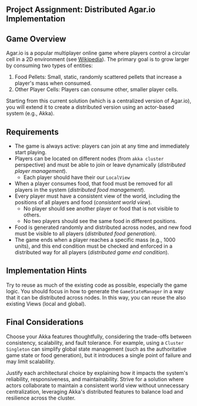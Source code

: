 ## Project Assignment: Distributed Agar.io Implementation

## Game Overview
Agar.io is a popular multiplayer online game where players control a circular cell in a 2D environment (see [Wikipedia](https://en.wikipedia.org/wiki/Agar.io)).
The primary goal is to grow larger by consuming two types of entities:
1. Food Pellets: Small, static, randomly scattered pellets that increase a player's mass when consumed.
2. Other Player Cells: Players can consume other, smaller player cells.

Starting from this current solution (which is a centralized version of Agar.io), 
 you will extend it to create a distributed version using an actor-based system (e.g., Akka).

## Requirements
- The game is always active: players can join at any time and immediately start playing.
- Players can be located on different nodes (from `akka cluster` perspective) and must be able to join or leave dynamically (*distributed player management*).
  - Each player should have their our `LocalView`
- When a player consumes food, that food must be removed for all players in the system (*distributed food management*).
- Every player must have a consistent view of the world, including the positions of all players and food (*consistent world view*).
  - No player should see another player or food that is not visible to others.
  - No two players should see the same food in different positions.
- Food is generated randomly and distributed across nodes, and new food must be visible to all players (*distributed food generation*).
- The game ends when a player reaches a specific mass (e.g., 1000 units), and this end condition must be checked and enforced in a distributed way for all players (*distributed game end condition*).

## Implementation Hints
Try to reuse as much of the existing code as possible, especially the game logic.
You should focus in how to generate the `GameStateManager` in a way that it can be distributed across nodes.
In this way, you can reuse the also existing Views (local and global).


## Final Considerations
Choose your Akka features thoughtfully, considering the trade-offs between consistency, scalability, and fault tolerance. 
For example, using a `Cluster Singleton` can simplify global state management (such as the authoritative game state or food generation),
but it introduces a single point of failure and may limit scalability. 

Justify each architectural choice by explaining how it impacts the system's reliability, responsiveness, and maintainability. 
Strive for a solution where actors collaborate to maintain a consistent world view without unnecessary centralization, 
leveraging Akka's distributed features to balance load and resilience across the cluster.